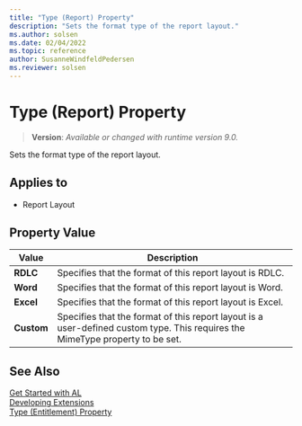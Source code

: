 ```yaml
---
title: "Type (Report) Property"
description: "Sets the format type of the report layout."
ms.author: solsen
ms.date: 02/04/2022
ms.topic: reference
author: SusanneWindfeldPedersen
ms.reviewer: solsen
---
```


<!-- this topic is manually created, parent node is devenv-type-property.md -->

# Type (Report) Property
> **Version**: _Available or changed with runtime version 9.0._

Sets the format type of the report layout.

## Applies to
-   Report Layout

## Property Value

|Value|Description|
|-----------|---------------------------------------|
|**RDLC**|Specifies that the format of this report layout is RDLC.|
|**Word**|Specifies that the format of this report layout is Word.|
|**Excel**|Specifies that the format of this report layout is Excel.|
|**Custom**|Specifies that the format of this report layout is a user-defined custom type. This requires the MimeType property to be set.|


## See Also

[Get Started with AL](../devenv-get-started.md)  
[Developing Extensions](../devenv-dev-overview.md)  
[Type (Entitlement) Property](devenv-type-entitlement-property.md)